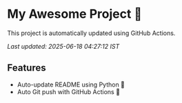 # My Awesome Project 🚀

This project is automatically updated using GitHub Actions.

_Last updated: 2025-06-18 04:27:12 IST_

## Features
- Auto-update README using Python 🐍
- Auto Git push with GitHub Actions 🤖
